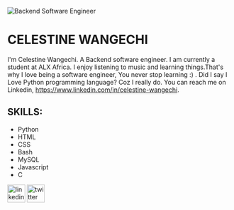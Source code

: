 ![Backend Software Engineer](https://pbs.twimg.com/profile_banners/1639680812604948480/1699557243/1500x500)

# CELESTINE WANGECHI
I'm Celestine Wangechi. A Backend software engineer. I am currently a student at ALX Africa. I enjoy listening to music and learning things.That's why I love being a software engineer, You never stop learning :) . Did I say I Love Python programming language? Coz I really do. You can reach me on Linkedin, https://www.linkedin.com/in/celestine-wangechi.

## SKILLS:
* Python
* HTML
* CSS
* Bash
* MySQL
* Javascript
* C

[<img src='https://cdn.jsdelivr.net/npm/simple-icons@3.0.1/icons/linkedin.svg' alt='linkedin' height='40'>](https://www.linkedin.com/in/celestine-wangechi/)  [<img src='https://cdn.jsdelivr.net/npm/simple-icons@3.0.1/icons/twitter.svg' alt='twitter' height='40'>](https://twitter.com/Celesti75379542)  
